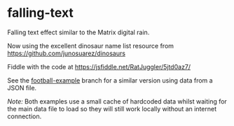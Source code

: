 # falling-text
Falling text effect similar to the Matrix digital rain.

Now using the excellent dinosaur name list resource from https://github.com/junosuarez/dinosaurs

Fiddle with the code at https://jsfiddle.net/RatJuggler/5jtd0az7/

See the [football-example](https://github.com/RatJuggler/falling-text/tree/football-example) branch for a similar version using data from a JSON file.

_Note:_ Both examples use a small cache of hardcoded data whilst waiting for the main data file to load so they will still work locally without an internet connection.
